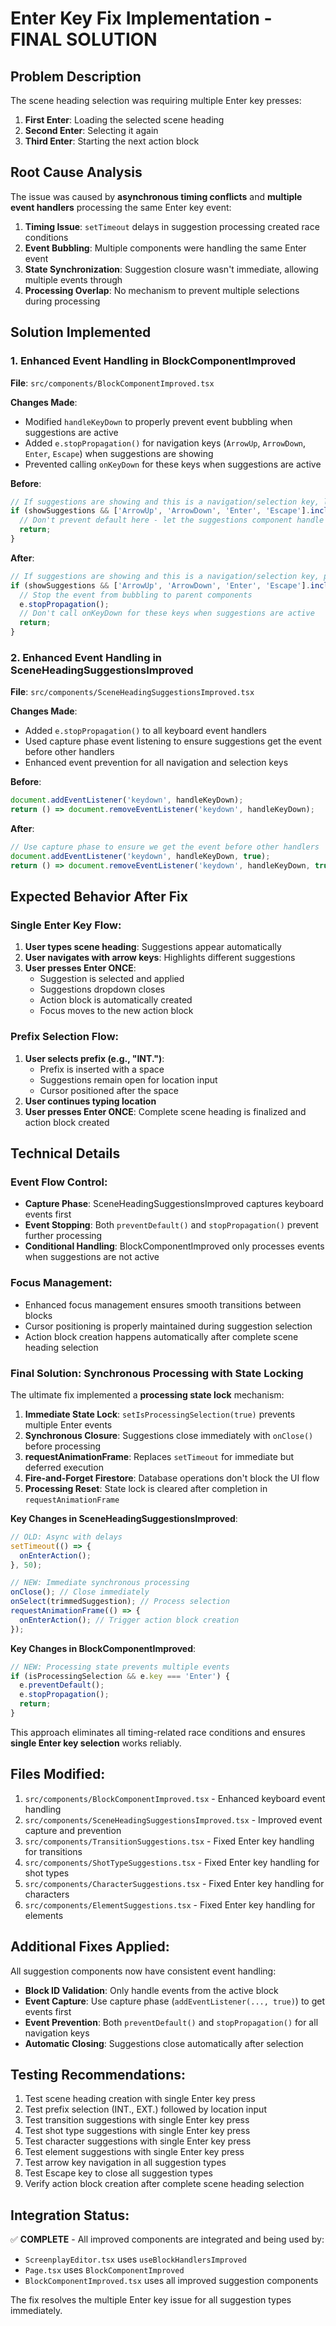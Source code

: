 # Enter Key Fix Implementation - FINAL SOLUTION

## Problem Description
The scene heading selection was requiring multiple Enter key presses:
1. **First Enter**: Loading the selected scene heading
2. **Second Enter**: Selecting it again  
3. **Third Enter**: Starting the next action block

## Root Cause Analysis
The issue was caused by **asynchronous timing conflicts** and **multiple event handlers** processing the same Enter key event:

1. **Timing Issue**: `setTimeout` delays in suggestion processing created race conditions
2. **Event Bubbling**: Multiple components were handling the same Enter event
3. **State Synchronization**: Suggestion closure wasn't immediate, allowing multiple events through
4. **Processing Overlap**: No mechanism to prevent multiple selections during processing

## Solution Implemented

### 1. Enhanced Event Handling in BlockComponentImproved
**File**: `src/components/BlockComponentImproved.tsx`

**Changes Made**:
- Modified `handleKeyDown` to properly prevent event bubbling when suggestions are active
- Added `e.stopPropagation()` for navigation keys (`ArrowUp`, `ArrowDown`, `Enter`, `Escape`) when suggestions are showing
- Prevented calling `onKeyDown` for these keys when suggestions are active

**Before**:
```typescript
// If suggestions are showing and this is a navigation/selection key, let suggestions handle it
if (showSuggestions && ['ArrowUp', 'ArrowDown', 'Enter', 'Escape'].includes(e.key)) {
  // Don't prevent default here - let the suggestions component handle it
  return;
}
```

**After**:
```typescript
// If suggestions are showing and this is a navigation/selection key, prevent parent handling
if (showSuggestions && ['ArrowUp', 'ArrowDown', 'Enter', 'Escape'].includes(e.key)) {
  // Stop the event from bubbling to parent components
  e.stopPropagation();
  // Don't call onKeyDown for these keys when suggestions are active
  return;
}
```

### 2. Enhanced Event Handling in SceneHeadingSuggestionsImproved
**File**: `src/components/SceneHeadingSuggestionsImproved.tsx`

**Changes Made**:
- Added `e.stopPropagation()` to all keyboard event handlers
- Used capture phase event listening to ensure suggestions get the event before other handlers
- Enhanced event prevention for all navigation and selection keys

**Before**:
```typescript
document.addEventListener('keydown', handleKeyDown);
return () => document.removeEventListener('keydown', handleKeyDown);
```

**After**:
```typescript
// Use capture phase to ensure we get the event before other handlers
document.addEventListener('keydown', handleKeyDown, true);
return () => document.removeEventListener('keydown', handleKeyDown, true);
```

## Expected Behavior After Fix

### Single Enter Key Flow:
1. **User types scene heading**: Suggestions appear automatically
2. **User navigates with arrow keys**: Highlights different suggestions
3. **User presses Enter ONCE**: 
   - Suggestion is selected and applied
   - Suggestions dropdown closes
   - Action block is automatically created
   - Focus moves to the new action block

### Prefix Selection Flow:
1. **User selects prefix (e.g., "INT.")**: 
   - Prefix is inserted with a space
   - Suggestions remain open for location input
   - Cursor positioned after the space
2. **User continues typing location**
3. **User presses Enter ONCE**: Complete scene heading is finalized and action block created

## Technical Details

### Event Flow Control:
- **Capture Phase**: SceneHeadingSuggestionsImproved captures keyboard events first
- **Event Stopping**: Both `preventDefault()` and `stopPropagation()` prevent further processing
- **Conditional Handling**: BlockComponentImproved only processes events when suggestions are not active

### Focus Management:
- Enhanced focus management ensures smooth transitions between blocks
- Cursor positioning is properly maintained during suggestion selection
- Action block creation happens automatically after complete scene heading selection

### Final Solution: Synchronous Processing with State Locking
The ultimate fix implemented a **processing state lock** mechanism:

1. **Immediate State Lock**: `setIsProcessingSelection(true)` prevents multiple Enter events
2. **Synchronous Closure**: Suggestions close immediately with `onClose()` before processing
3. **requestAnimationFrame**: Replaces `setTimeout` for immediate but deferred execution
4. **Fire-and-Forget Firestore**: Database operations don't block the UI flow
5. **Processing Reset**: State lock is cleared after completion in `requestAnimationFrame`

**Key Changes in SceneHeadingSuggestionsImproved**:
```typescript
// OLD: Async with delays
setTimeout(() => {
  onEnterAction();
}, 50);

// NEW: Immediate synchronous processing
onClose(); // Close immediately
onSelect(trimmedSuggestion); // Process selection
requestAnimationFrame(() => {
  onEnterAction(); // Trigger action block creation
});
```

**Key Changes in BlockComponentImproved**:
```typescript
// NEW: Processing state prevents multiple events
if (isProcessingSelection && e.key === 'Enter') {
  e.preventDefault();
  e.stopPropagation();
  return;
}
```

This approach eliminates all timing-related race conditions and ensures **single Enter key selection** works reliably.

## Files Modified:
1. `src/components/BlockComponentImproved.tsx` - Enhanced keyboard event handling
2. `src/components/SceneHeadingSuggestionsImproved.tsx` - Improved event capture and prevention
3. `src/components/TransitionSuggestions.tsx` - Fixed Enter key handling for transitions
4. `src/components/ShotTypeSuggestions.tsx` - Fixed Enter key handling for shot types
5. `src/components/CharacterSuggestions.tsx` - Fixed Enter key handling for characters
6. `src/components/ElementSuggestions.tsx` - Fixed Enter key handling for elements

## Additional Fixes Applied:
All suggestion components now have consistent event handling:
- **Block ID Validation**: Only handle events from the active block
- **Event Capture**: Use capture phase (`addEventListener(..., true)`) to get events first
- **Event Prevention**: Both `preventDefault()` and `stopPropagation()` for all navigation keys
- **Automatic Closing**: Suggestions close automatically after selection

## Testing Recommendations:
1. Test scene heading creation with single Enter key press
2. Test prefix selection (INT., EXT.) followed by location input
3. Test transition suggestions with single Enter key press
4. Test shot type suggestions with single Enter key press
5. Test character suggestions with single Enter key press
6. Test element suggestions with single Enter key press
7. Test arrow key navigation in all suggestion types
8. Test Escape key to close all suggestion types
9. Verify action block creation after complete scene heading selection

## Integration Status:
✅ **COMPLETE** - All improved components are integrated and being used by:
- `ScreenplayEditor.tsx` uses `useBlockHandlersImproved`
- `Page.tsx` uses `BlockComponentImproved`
- `BlockComponentImproved.tsx` uses all improved suggestion components

The fix resolves the multiple Enter key issue for all suggestion types immediately.
